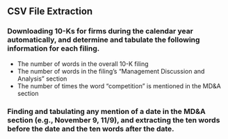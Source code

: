## CSV File Extraction

### Downloading 10-Ks for firms during the calendar year automatically, and determine and tabulate the following information for each filing.

- The number of words in the overall 10-K filing 
- The number of words in the filing’s “Management Discussion and Analysis” section
- The number of times the word “competition” is mentioned in the MD&A section

### Finding and tabulating any mention of a date in the MD&A section (e.g., November 9, 11/9), and extracting the ten words before the date and the ten words after the date.
